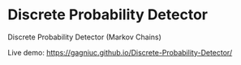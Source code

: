 # Discrete Probability Detector
Discrete Probability Detector (Markov Chains)

Live demo: https://gagniuc.github.io/Discrete-Probability-Detector/
